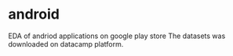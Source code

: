 # android
EDA of andriod applications on google play store
The datasets was downloaded on datacamp platform. 
